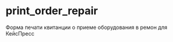 print_order_repair
==================

Форма печати квитанции о приеме оборудования в ремон для КейсПресс
